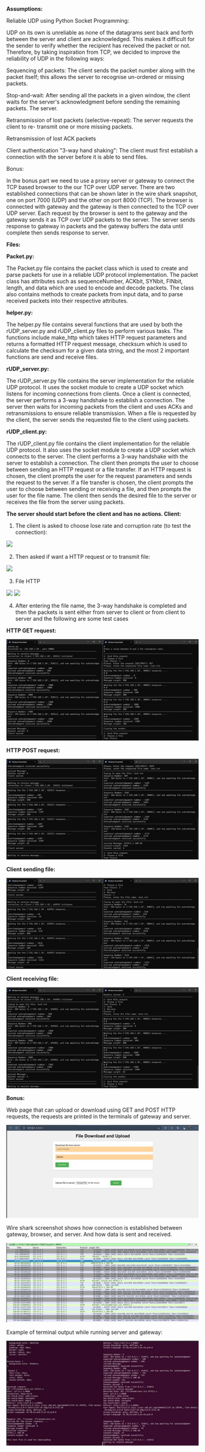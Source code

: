 ﻿**Assumptions:** 

Reliable UDP using Python Socket Programming: 

UDP on its own is unreliable as none of the datagrams sent back and forth between the server and client are acknowledged. This makes it difficult for the sender to verify whether the recipient has received the packet or not. Therefore, by taking inspiration from TCP, we decided to improve the reliability of UDP in the following ways: 

Sequencing of packets: The client sends the packet number along with the packet itself; this allows the server to recognise un-ordered or missing packets. 

Stop-and-wait: After sending all the packets in a given window, the client waits for the server's acknowledgment before sending the remaining packets. The server. 

Retransmission of lost packets (selective-repeat): The server requests the client to re- transmit one or more missing packets. 

Retransmission of lost ACK packets 

Client authentication "3-way hand shaking": The client must first establish a connection with the server before it is able to send files. 

Bonus: 

In the bonus part we need to use a proxy server or gateway to connect the TCP based browser to the our TCP over UDP server. There are two established connections that can be shown later in the wire shark snapshot, one on port 7000 (UDP) and the other on port 8000 (TCP). The browser is connected with gateway and the gateway is then connected to the TCP over UDP server. Each request by the browser is sent to the gateway and the gateway sends it as TCP over UDP packets to the server. The server sends response to gateway in packets and the gateway buffers the data until complete then sends response to server. 

**Files:** 

**Packet.py:**

The Packet.py file contains the packet class which is used to create and parse packets for use in a reliable UDP protocol implementation. The packet class has attributes such as sequenceNumber, ACKbit, SYNbit, FINbit, length, and data which are used to encode and decode packets. The class also contains methods to create packets from input data, and to parse received packets into their respective attributes. 

**helper.py:**

The helper.py file contains several functions that are used by both the rUDP\_server.py and rUDP\_client.py files to perform various tasks. The functions include make\_http which takes HTTP request parameters and returns a formatted HTTP request message, checksum which is used to calculate the checksum for a given data string, and the most 2 important functions are send and receive files. 

**rUDP\_server.py:**

The rUDP\_server.py file contains the server implementation for the reliable UDP protocol. It uses the socket module to create a UDP socket which listens for incoming connections from clients. Once a client is connected, the server performs a 3-way handshake to establish a connection. The server then waits for incoming packets from the client and uses ACKs and retransmissions to ensure reliable transmission. When a file is requested by the client, the server sends the requested file to the client using packets. 

**rUDP\_client.py:**

The rUDP\_client.py file contains the client implementation for the reliable UDP protocol. It also uses the socket module to create a UDP socket which connects to the server. The client performs a 3-way handshake with the server to establish a connection. The client then prompts the user to choose between sending an HTTP request or a file transfer. If an HTTP request is chosen, the client prompts the user for the request parameters and sends the request to the server. If a file transfer is chosen, the client prompts the user to choose between sending or receiving a file, and then prompts the user for the file name. The client then sends the desired file to the server or receives the file from the server using packets. 

**The server should start before the client and has no actions. Client:** 

1. The client is asked to choose lose rate and corruption rate (to test the connection): 

![](\assets\5.png)

2. Then asked if want a HTTP request or to transmit file: 

![](\assets\6.png)

3. File                                                                  HTTP 

![](\assets\7.png) 							![](\assets\8.png)

4. After entering the file name, the 3-way handshake is completed and then the packets is sent either from server to client or from client to server and the following are some test cases  

**HTTP GET request:** 

![](\assets\9.jpeg)

**HTTP POST request:** 

![](\assets\10.jpeg)

**Client sending file:** 

![](\assets\11.jpeg)

**Client receiving file:** 

![](\assets\12.jpeg)

**Bonus:** 

Web page that can upload or download using GET and POST HTTP requests, the requests are printed in the terminals of gateway and server. 

![](\assets\13.jpeg)

Wire shark screenshot shows how connection is established between gateway, browser, and server. And how data is sent and received. 

![](\assets\14.jpeg)

Example of terminal output while running server and gateway: 

![](\assets\15.jpeg)
